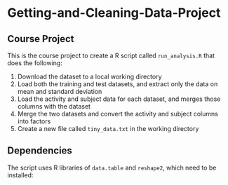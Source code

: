 # Getting-and-Cleaning-Data-Project

## Course Project
This is the course project to create a R script called `run_analysis.R` that does the following:
1. Download the dataset to a local working directory
2. Load both the training and test datasets, and extract only the data on mean and standard deviation
3. Load the activity and subject data for each dataset, and merges those columns with the dataset
4. Merge the two datasets and convert the activity and subject columns into factors
6. Create a new file called `tiny_data.txt` in the working directory

## Dependencies
The script uses R libraries of `data.table` and `reshape2`, which need to be installed:

